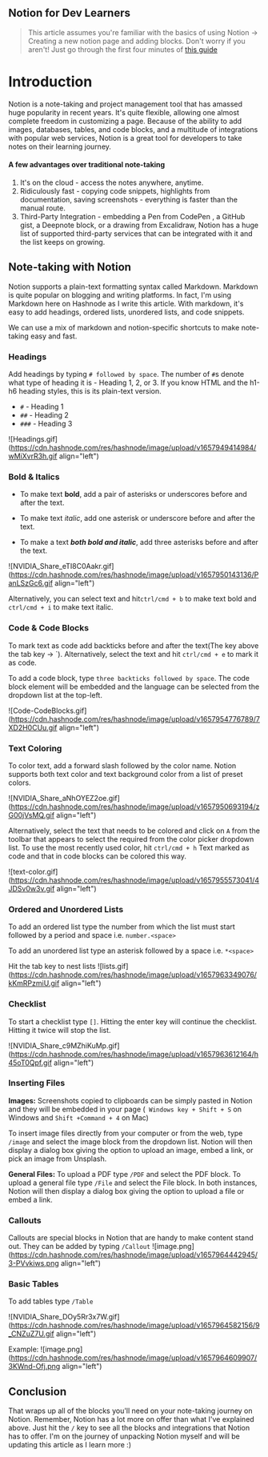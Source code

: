 ## Notion for Dev Learners

> This article assumes you're familiar with the basics of using Notion -> Creating a new notion page and adding blocks. Don't worry if you aren't! Just go through the first four minutes of [this guide](https://www.youtube.com/watch?v=aA7si7AmPkY)

# Introduction
Notion is a note-taking and project management tool that has amassed huge popularity in recent years. It's quite flexible, allowing one almost complete freedom in customizing a page. Because of the ability to add images, databases, tables, and code blocks, and a multitude of integrations with popular web services, Notion is a great tool for developers to take notes on their learning journey.

#### A few advantages over traditional note-taking
1. It's on the cloud - access the notes anywhere, anytime.
2. Ridiculously fast - copying code snippets, highlights from documentation, saving screenshots - everything is faster than the manual route.
3. Third-Party Integration - embedding a Pen from CodePen , a GitHub gist, a Deepnote block, or a drawing from Excalidraw, Notion has a huge list of supported third-party services that can be integrated with it and the list keeps on growing.

## Note-taking with Notion
Notion supports a plain-text formatting syntax called Markdown. Markdown is quite popular on blogging and writing platforms. In fact, I'm using Markdown here on Hashnode as I write this article. With markdown, it's easy to add headings, ordered lists, unordered lists, and code snippets.

We can use a mix of markdown and notion-specific shortcuts to make note-taking easy and fast.

### Headings

Add headings by typing `# followed by space`. The number of `#`s denote what type of heading it is - Heading 1, 2, or 3. If you know HTML and the h1-h6 heading styles, this is its plain-text version.
  * `#` - Heading 1
  * `##` - Heading 2
  * `###` - Heading 3

![Headings.gif](https://cdn.hashnode.com/res/hashnode/image/upload/v1657949414984/wMiXvrR3h.gif align="left")

### Bold & Italics

  * To make text **bold**, add a pair of asterisks or underscores before and after the text.

  * To make text *italic*, add one asterisk or underscore before and after the text.

  * To make a text ***both bold and italic***, add three asterisks before and after the text.

![NVIDIA_Share_eTI8C0Aakr.gif](https://cdn.hashnode.com/res/hashnode/image/upload/v1657950143136/PanLSzGc6.gif align="left")

Alternatively, you can select text and hit`ctrl/cmd + b` to make text bold and `ctrl/cmd + i` to make text italic.

### Code & Code Blocks
To mark text as code add backticks before and after the text(The key above the tab key -> \`). Alternatively, select the text and hit `ctrl/cmd + e` to mark it as code.

To add a code block, type `three backticks followed by space`. The code block element will be embedded and the language can be selected from the dropdown list at the top-left.

  ![Code-CodeBlocks.gif](https://cdn.hashnode.com/res/hashnode/image/upload/v1657954776789/7XD2H0CUu.gif align="left")

### Text Coloring
To color text, add a forward slash followed by the color name. Notion supports both text color and text background color from a list of preset colors.

  ![NVIDIA_Share_aNhOYEZ2oe.gif](https://cdn.hashnode.com/res/hashnode/image/upload/v1657950693194/zG00jVsMQ.gif align="left")

Alternatively, select the text that needs to be colored and click on `A` from the toolbar that appears to select the required from the color picker dropdown list. To use the most recently used color, hit `ctrl/cmd + h` Text marked as code and that in code blocks can be colored this way.
  
![text-color.gif](https://cdn.hashnode.com/res/hashnode/image/upload/v1657955573041/4JDSv0w3v.gif align="left")

### Ordered and Unordered Lists
To add an ordered list type the number from which the list must start followed by a period and space i.e. `number.<space>`

To add an unordered list type an asterisk followed by a space i.e. `*<space>`

Hit the tab key to nest lists
  ![lists.gif](https://cdn.hashnode.com/res/hashnode/image/upload/v1657963349076/kKmRPzmiU.gif align="left")

### Checklist
To start a checklist type `[]`. Hitting the enter key will continue the checklist. Hitting it twice will stop the list.

![NVIDIA_Share_c9MZhiKuMp.gif](https://cdn.hashnode.com/res/hashnode/image/upload/v1657963612164/h45oT0Qpf.gif align="left")

### Inserting Files
**Images:**
Screenshots copied to clipboards can be simply pasted in Notion and they will be embedded in your page (` Windows key + Shift + S` on Windows and `Shift +Command + 4` on Mac)

To insert image files directly from your computer or from the web, type `/image` and select the image block from the dropdown list. Notion will then display a dialog box giving the option to upload an image, embed a link, or pick an image from Unsplash.

**General Files:**
To upload a PDF type `/PDF` and select the PDF block. 
To upload a general file type `/File` and select the File block.
In both instances, Notion will then display a dialog box giving the option to upload a file or embed a link.

### Callouts
Callouts are special blocks in Notion that are handy to make content stand out. They can be added by typing `/Callout`
![image.png](https://cdn.hashnode.com/res/hashnode/image/upload/v1657964442945/3-PVvkiws.png align="left")

### Basic Tables
To add tables type `/Table`

![NVIDIA_Share_DOy5Rr3x7W.gif](https://cdn.hashnode.com/res/hashnode/image/upload/v1657964582156/9_CNZuZ7U.gif align="left")

Example:
![image.png](https://cdn.hashnode.com/res/hashnode/image/upload/v1657964609907/3KWnd-Ofj.png align="left")

## Conclusion
That wraps up all of the blocks you'll need on your note-taking journey on Notion. Remember, Notion has a lot more on offer than what I've explained above. Just hit the `/` key to see all the blocks and integrations that Notion has to offer. I'm on the journey of unpacking Notion myself and will be updating this article as I learn more :)


